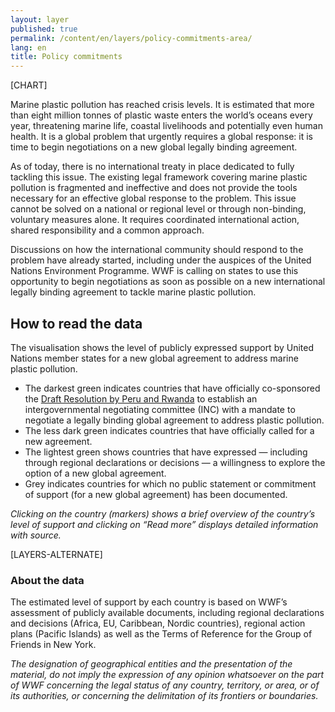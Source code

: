 ```yaml
---
layout: layer
published: true
permalink: /content/en/layers/policy-commitments-area/
lang: en
title: Policy commitments
---
```


[CHART]

Marine plastic pollution has reached crisis levels. It is estimated that more than eight million tonnes of plastic waste enters the world’s oceans every year, threatening marine life, coastal livelihoods and potentially even human health. It is a global problem that urgently requires a global response: it is time to begin negotiations on a new global legally binding agreement.

As of today, there is no international treaty in place dedicated to fully tackling this issue. The existing legal framework covering marine plastic pollution is fragmented and ineffective and does not provide the tools necessary for an effective global response to the problem. This issue cannot be solved on a national or regional level or through non-binding, voluntary measures alone. It requires coordinated international action, shared responsibility and a common approach.

Discussions on how the international community should respond to the problem have already started, including under the auspices of the United Nations Environment Programme. WWF is calling on states to use this opportunity to begin negotiations as soon as possible on a new international legally binding agreement to tackle marine plastic pollution.

## How to read the data

The visualisation shows the level of publicly expressed support by United Nations member states for a new global agreement to address marine plastic pollution.

* The darkest green indicates countries that have officially co-sponsored the [Draft Resolution by Peru and Rwanda](https://wedocs.unep.org/bitstream/handle/20.500.11822/37395/UNEA5.2%20Global_Agreement_Explanatory%20note%20and%20Resolution%2027%20October.pdf?sequence=1&isAllowed=y) to establish an intergovernmental negotiating committee (INC) with a mandate to negotiate a legally binding global agreement to address plastic pollution.
* The less dark green indicates countries that have officially called for a new agreement.
* The lightest green shows countries that have expressed — including through regional declarations or decisions — a willingness to explore the option of a new global agreement.
* Grey indicates countries for which no public statement or commitment of support (for a new global agreement) has been documented.

*Clicking on the country (markers) shows a brief overview of the country’s level of support and clicking on “Read more” displays detailed information with source.*

[LAYERS-ALTERNATE]

### About the data

The estimated level of support by each country is based on WWF’s assessment of publicly available documents, including regional declarations and decisions (Africa, EU, Caribbean, Nordic countries), regional action plans (Pacific Islands) as well as the Terms of Reference for the Group of Friends in New York.

_The designation of geographical entities and the presentation of the material, do not imply the expression of any opinion whatsoever on the part of WWF concerning the legal status of any country, territory, or area, or of its authorities, or concerning the delimitation of its frontiers or boundaries._
